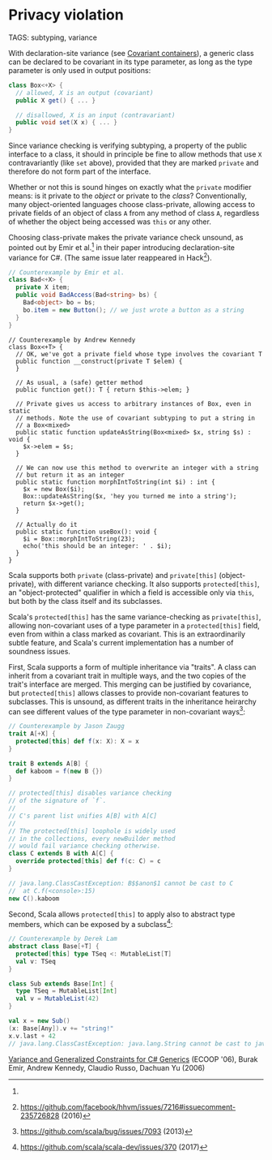 # Privacy violation

TAGS: subtyping, variance

With declaration-site variance (see [Covariant
containers](covariant-containers.md)), a generic class can be declared
to be covariant in its type parameter, as long as the type parameter
is only used in output positions:
```csharp
class Box<+X> {
  // allowed, X is an output (covariant)
  public X get() { ... }

  // disallowed, X is an input (contravariant)
  public void set(X x) { ... }
}
```

Since variance checking is verifying subtyping, a property of the
public interface to a class, it should in principle be fine to allow
methods that use `X` contravariantly (like `set` above), provided that
they are marked `private` and therefore do not form part of the
interface.

Whether or not this is sound hinges on exactly what the `private`
modifier means: is it private to the _object_ or private to the
_class_? Conventionally, many object-oriented languages choose
class-private, allowing access to private fields of an object of class
`A` from any method of class `A`, regardless of whether the object
being accessed was `this` or any other.

Choosing class-private makes the private variance check unsound, as
pointed out by Emir et al.[^csharp] in their paper introducing
declaration-site variance for C#. (The same issue later reappeared in
Hack[^hack]).
```csharp
// Counterexample by Emir et al.
class Bad<+X> {
  private X item;
  public void BadAccess(Bad<string> bs) {
    Bad<object> bo = bs;
    bo.item = new Button(); // we just wrote a button as a string
  }
}
```
```hack
// Counterexample by Andrew Kennedy
class Box<+T> {
  // OK, we've got a private field whose type involves the covariant T
  public function __construct(private T $elem) {
  }

  // As usual, a (safe) getter method
  public function get(): T { return $this->elem; }

  // Private gives us access to arbitrary instances of Box, even in static
  // methods. Note the use of covariant subtyping to put a string in
  // a Box<mixed>
  public static function updateAsString(Box<mixed> $x, string $s) : void {
    $x->elem = $s;
  }

  // We can now use this method to overwrite an integer with a string
  // but return it as an integer
  public static function morphIntToString(int $i) : int {
    $x = new Box($i);
    Box::updateAsString($x, 'hey you turned me into a string');
    return $x->get();
  }

  // Actually do it
  public static function useBox(): void {
    $i = Box::morphIntToString(23);
    echo('this should be an integer: ' . $i);
  }
}
```

Scala supports both `private` (class-private) and `private[this]`
(object-private), with different variance checking. It also supports
`protected[this]`, an "object-protected" qualifier in which a field is
accessible only via `this`, but both by the class itself and its
subclasses.

Scala's `protected[this]` has the same variance-checking as
`private[this]`, allowing non-covariant uses of a type parameter in a
`protected[this]` field, even from within a class marked as
covariant. This is an extraordinarily subtle feature, and Scala's
current implementation has a number of soundness issues.

First, Scala supports a form of multiple inheritance via "traits". A
class can inherit from a covariant trait in multiple ways, and the two
copies of the trait's interface are merged. This merging can be justified by
covariance, but `protected[this]` allows classes to provide
non-covariant features to subclasses. This is unsound, as different
traits in the inheritance heirarchy can see different values of the
type parameter in non-covariant ways[^scala1]:

```scala
// Counterexample by Jason Zaugg
trait A[+X] {
  protected[this] def f(x: X): X = x
}

trait B extends A[B] {
  def kaboom = f(new B {})
}

// protected[this] disables variance checking
// of the signature of `f`.
//
// C's parent list unifies A[B] with A[C]
//
// The protected[this] loophole is widely used
// in the collections, every newBuilder method
// would fail variance checking otherwise.
class C extends B with A[C] {
  override protected[this] def f(c: C) = c
}

// java.lang.ClassCastException: B$$anon$1 cannot be cast to C
//  at C.f(<console>:15)
new C().kaboom
```

Second, Scala allows `protected[this]` to apply also to abstract type
members, which can be exposed by a subclass[^scala2]:
```scala
// Counterexample by Derek Lam
abstract class Base[+T] {
  protected[this] type TSeq <: MutableList[T]
  val v: TSeq
}

class Sub extends Base[Int] {
  type TSeq = MutableList[Int]
  val v = MutableList(42)
}

val x = new Sub()
(x: Base[Any]).v += "string!"
x.v.last + 42
// java.lang.ClassCastException: java.lang.String cannot be cast to java.lang.Integer
```

[^csharp]:
[Variance and Generalized Constraints for C# Generics](https://www.microsoft.com/en-us/research/publication/variance-and-generalized-constraints-for-c-generics/) (ECOOP '06), 
Burak Emir, Andrew Kennedy, Claudio Russo, Dachuan Yu (2006)

[^hack]: <https://github.com/facebook/hhvm/issues/7216#issuecomment-235726828> (2016)

[^scala1]: <https://github.com/scala/bug/issues/7093> (2013)

[^scala2]: <https://github.com/scala/scala-dev/issues/370> (2017)